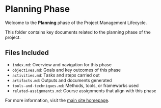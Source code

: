 # Planning Phase

Welcome to the **Planning** phase of the Project Management Lifecycle.

This folder contains key documents related to the planning phase of the project.

## Files Included

- `index.md`: Overview and navigation for this phase
- `objectives.md`: Goals and key outcomes of this phase
- `activities.md`: Tasks and steps carried out
- `artifacts.md`: Outputs and documents generated
- `tools-and-techniques.md`: Methods, tools, or frameworks used
- `related-assignments.md`: Course assignments that align with this phase

For more information, visit the [main site homepage](d3-workspace/d33-workflow/index.md).
